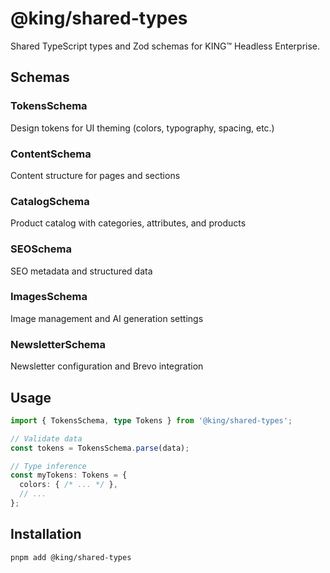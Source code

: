 # @king/shared-types

Shared TypeScript types and Zod schemas for KING™ Headless Enterprise.

## Schemas

### TokensSchema
Design tokens for UI theming (colors, typography, spacing, etc.)

### ContentSchema
Content structure for pages and sections

### CatalogSchema
Product catalog with categories, attributes, and products

### SEOSchema
SEO metadata and structured data

### ImagesSchema
Image management and AI generation settings

### NewsletterSchema
Newsletter configuration and Brevo integration

## Usage

```typescript
import { TokensSchema, type Tokens } from '@king/shared-types';

// Validate data
const tokens = TokensSchema.parse(data);

// Type inference
const myTokens: Tokens = {
  colors: { /* ... */ },
  // ...
};
```

## Installation

```bash
pnpm add @king/shared-types
```
